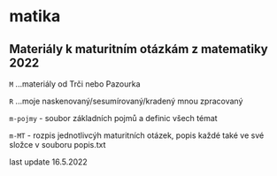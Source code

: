 # matika
## Materiály k maturitním otázkám z matematiky 2022

`M` ...materiály od Trči nebo Pazourka 

`R` ...moje naskenovaný/sesumírovaný/kradený mnou zpracovaný 

`m-pojmy` - soubor základních pojmů a definic všech témat 

`m-MT` - rozpis jednotlivcýh maturitních otázek, popis každé také ve své složce v souboru popis.txt


last update 16.5.2022 
